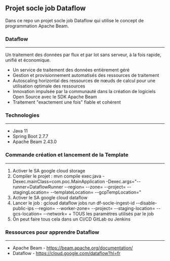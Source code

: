## Projet socle job Dataflow
Dans ce repo un projet socle job Dataflow qui utilise le concept de programmation Apache Beam.

### Dataflow
--- 
Un traitement des données par flux et par lot sans serveur, à la fois rapide, unifié et économique.
- Un service de traitement des données entièrement géré
- Gestion et provisionnement automatisés des ressources de traitement
- Autoscaling horizontal des ressources de nœuds de calcul pour une utilisation optimale des ressources
- Innovation impulsée par la communauté dans la création de logiciels Open Source avec le SDK Apache Beam
- Traitement "exactement une fois" fiable et cohérent

### Technologies
---
- Java 11
- Spring Boot 2.7.7
- Apache Beam 2.43.0

### Commande création et lancement de la Template
---
1. Activer le SA google cloud storage
2. Compiler le projet : mvn compile exec:java -Dexec.mainClass=com.poc.MainApplication -Dexec.args="--runner=DataflowRunner --region= --zone= --project= --stagingLocation= --templateLocation= --gcpTempLocation=" 
3. Activer le SA google cloud dataflow
4. Lancer le job : gcloud dataflow jobs run df-socle-ingest-id --disable-public-ips --region= --worker-zone= --project= --staging-location= --gcs-location=  --network= + TOUS les paramètres utilisés par le job
5. On peut faire tous cela dans un CI/CD GitLab ou Jenkins

### Ressources pour apprendre Dataflow
---
- Apache Beam - https://beam.apache.org/documentation/
- Dataflow - https://cloud.google.com/dataflow?hl=fr
